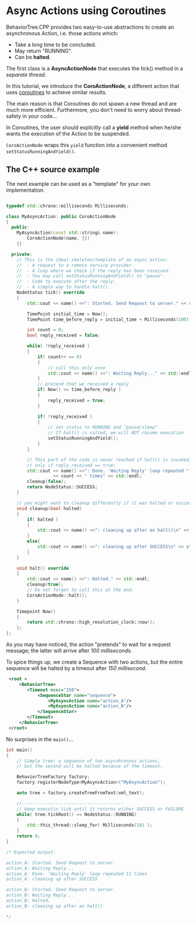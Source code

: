 # Async Actions using Coroutines

BehaviorTree.CPP provides two easy-to-use abstractions to create an 
asynchronous Action, i.e. those actions which:

- Take a long time to be concluded.
- May return "RUNNING".
- Can be __halted__.

The first class is a __AsyncActionNode__ that executes the tick() method in a
_separate thread_.

In this tutorial, we introduce the __CoroActionNode__, a different action that uses
[coroutines](https://www.geeksforgeeks.org/coroutines-in-c-cpp/) 
to achieve similar results.

The main reason is that Coroutines do not spawn a new thread and are much more efficient.
Furthermore, you don't need to worry about thread-safety in your code...

In Coroutines, the user should explicitly call a __yield__ method when 
he/she wants the execution of the Action to be suspended.

`CoroActionNode` wraps this `yield` function into a convenient method 
`setStatusRunningAndYield()`. 

## The C++ source example

The next example can be used as a "template" for your own implementation.


``` c++

typedef std::chrono::milliseconds Milliseconds;

class MyAsyncAction: public CoroActionNode
{
  public:
    MyAsyncAction(const std::string& name):
        CoroActionNode(name, {})
    {}

  private:
    // This is the ideal skeleton/template of an async action:
    //  - A request to a remote service provider.
    //  - A loop where we check if the reply has been received.
    //  - You may call setStatusRunningAndYield() to "pause".
    //  - Code to execute after the reply.
    //  - A simple way to handle halt().
    NodeStatus tick() override
    {
        std::cout << name() <<": Started. Send Request to server." << std::endl;

        TimePoint initial_time = Now();
        TimePoint time_before_reply = initial_time + Milliseconds(100);

        int count = 0;
        bool reply_received = false;

        while( !reply_received )
        {
            if( count++ == 0)
            {
                // call this only once
                std::cout << name() <<": Waiting Reply..." << std::endl;
            }
            // pretend that we received a reply
            if( Now() >= time_before_reply )
            {
                reply_received = true;
            }

            if( !reply_received )
            {
                // set status to RUNNING and "pause/sleep"
                // If halt() is called, we will NOT resume execution
                setStatusRunningAndYield();
            }
        }

        // This part of the code is never reached if halt() is invoked,
        // only if reply_received == true;
        std::cout << name() <<": Done. 'Waiting Reply' loop repeated "
                  << count << " times" << std::endl;
        cleanup(false);
        return NodeStatus::SUCCESS;
    }

    // you might want to cleanup differently if it was halted or successful
    void cleanup(bool halted)
    {
        if( halted )
        {
            std::cout << name() <<": cleaning up after an halt()\n" << std::endl;
        }
        else{
            std::cout << name() <<": cleaning up after SUCCESS\n" << std::endl;
        }
    }

    void halt() override
    {
        std::cout << name() <<": Halted." << std::endl;
        cleanup(true);
        // Do not forget to call this at the end.
        CoroActionNode::halt();
    }

    Timepoint Now()
    { 
        return std::chrono::high_resolution_clock::now(); 
    };
};

```

As you may have noticed, the action "pretends" to wait for a request message;
the latter will arrive after _100 milliseconds_.

To spice things up, we create a Sequence with two actions, but the entire 
sequence will be halted by a timeout after _150 millisecond_.

```XML
 <root >
     <BehaviorTree>
        <Timeout msec="150">
            <SequenceStar name="sequence">
                <MyAsyncAction name="action_A"/>
                <MyAsyncAction name="action_B"/>
            </SequenceStar>
        </Timeout>
     </BehaviorTree>
 </root>

```

No surprises in the `main()`... 

``` c++
int main()
{
    // Simple tree: a sequence of two asycnhronous actions,
    // but the second will be halted because of the timeout.

    BehaviorTreeFactory factory;
    factory.registerNodeType<MyAsyncAction>("MyAsyncAction");

    auto tree = factory.createTreeFromText(xml_text);

    //---------------------------------------
    // keep executin tick until it returns etiher SUCCESS or FAILURE
    while( tree.tickRoot() == NodeStatus::RUNNING)
    {
        std::this_thread::sleep_for( Milliseconds(10) );
    }
    return 0;
}

/* Expected output:

action_A: Started. Send Request to server.
action_A: Waiting Reply...
action_A: Done. 'Waiting Reply' loop repeated 11 times
action_A: cleaning up after SUCCESS

action_B: Started. Send Request to server.
action_B: Waiting Reply...
action_B: Halted.
action_B: cleaning up after an halt()

*/
```
